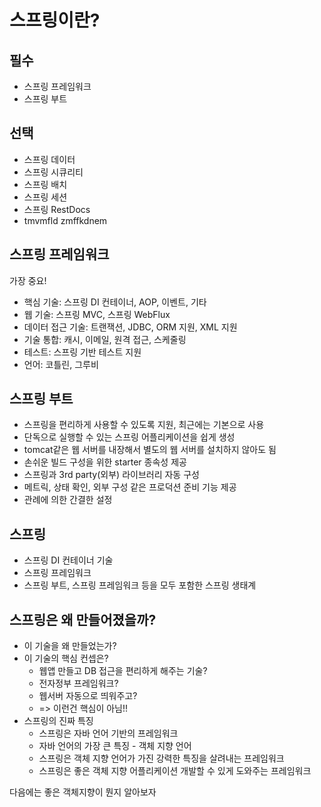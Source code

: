 # 스프링이란?

## 필수
- 스프링 프레임워크
- 스프링 부트
## 선택
- 스프링 데이터
- 스프링 시큐리티
- 스프링 배치
- 스프링 세션
- 스프링 RestDocs
- tmvmfld zmffkdnem

## 스프링 프레임워크
가장 중요!
- 핵심 기술: 스프링 DI 컨테이너, AOP, 이벤트, 기타
- 웹 기술: 스프링 MVC, 스프링 WebFlux
- 데이터 접근 기술: 트랜잭션, JDBC, ORM 지원, XML 지원
- 기술 통합: 캐시, 이메일, 원격 접근, 스케줄링
- 테스트: 스프링 기반 테스트 지원
- 언어: 코틀린, 그루비

## 스프링 부트
- 스프링을 편리하게 사용할 수 있도록 지원, 최근에는 기본으로 사용
- 단독으로 실행할 수 있는 스프링 어플리케이션을 쉽게 생성
- tomcat같은 웹 서버를 내장해서 별도의 웹 서버를 설치하지 않아도 됨
- 손쉬운 빌드 구성을 위한 starter 종속성 제공
- 스프링과 3rd party(외부) 라이브러리 자동 구성
- 메트릭, 상태 확인, 외부 구성 같은 프로덕션 준비 기능 제공
- 관례에 의한 간결한 설정

## 스프링
- 스프링 DI 컨테이너 기술
- 스프링 프레임워크
- 스프링 부트, 스프링 프레임워크 등을 모두 포함한 스프링 생태계

## 스프링은 왜 만들어졌을까?
- 이 기술을 왜 만들었는가?
- 이 기술의 핵심 컨셉은?
  - 웹앱 만들고 DB 접근을 편리하게 해주는 기술?
  - 전자정부 프레임워크?
  - 웹서버 자동으로 띄워주고?
  - => 이런건 핵심이 아님!!
- 스프링의 진짜 특징
  - 스프링은 자바 언어 기반의 프레임워크
  - 자바 언어의 가장 큰 특징 - 객체 지향 언어
  - 스프링은 객체 지향 언어가 가진 강력한 특징을 살려내는 프레임워크
  - 스프링은 좋은 객체 지향 어플리케이션 개발할 수 있게 도와주는 프레임워크
  
다음에는 좋은 객체지향이 뭔지 알아보자